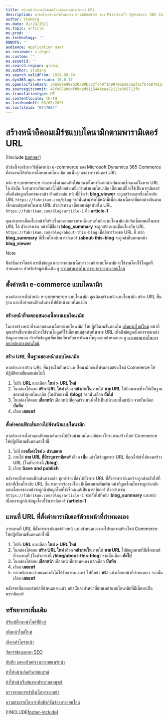 ```yaml
---
title: สร้างหน้าอีคอมเมิร์ซแบบไดนามิกตามพารามิเตอร์ URL
description: หัวข้อนี้จะอธิบายวิธีตั้งค่าหน้า e-commerce ของ Microsoft Dynamics 365 Commerce ที่สามารถให้บริการเนื้อหาแบบไดนามิก บนพื้นฐานของพารามิเตอร์ URL
author: StuHarg
ms.date: 01/28/2021
ms.topic: article
ms.prod: ''
ms.technology: ''
ROBOTS: ''
audience: Application user
ms.reviewer: v-chgri
ms.custom: ''
ms.assetid: ''
ms.search.region: global
ms.author: stuharg
ms.search.validFrom: 2019-09-30
ms.dyn365.ops.version: 10.0.17
ms.openlocfilehash: 3de589e908b20a90ba32fc49f1b987066283aafacfb4b879124b4f0677b34301
ms.sourcegitcommit: 42fe9790ddf0bdad911544deaa82123a396712fb
ms.translationtype: HT
ms.contentlocale: th-TH
ms.lasthandoff: 08/05/2021
ms.locfileid: "6747684"
---
```

# <a name="create-dynamic-e-commerce-pages-based-on-url-parameters"></a>สร้างหน้าอีคอมเมิร์ซแบบไดนามิกตามพารามิเตอร์ URL

[!include [banner](includes/banner.md)]

หัวข้อนี้จะอธิบายวิธีตั้งค่าหน้า e-commerce ของ Microsoft Dynamics 365 Commerce ที่สามารถให้บริการเนื้อหาแบบไดนามิก บนพื้นฐานของพารามิเตอร์ URL

หน้า e-commerce สามารถตั้งค่าคอนฟิกให้แสดงเนื้อหาที่แตกต่างกันตามเซ็กเมนต์ในพาธ URL ได้ ดังนั้น จึงสามารถเรียกหน้านี้ได้อีกอย่างหนึ่งว่าหน้าแบบไดนามิก เซ็กเมนต์นี้จะใช้เป็นพารามิเตอร์เพื่อดึงข้อมูลเนื้อหาของหน้า ตัวอย่างเช่น หน้าที่มีชื่อว่า **blog\_viewer** จะถูกสร้างและเชื่อมโยงกับ URL `https://fabrikam.com/blog` จากนั้นสามารถใช้หน้านี้เพื่อแสดงเนื้อหาที่แตกต่างกันตามเซ็กเมนต์สุดท้ายในพาธ URL ตัวอย่างเช่น เซ็กเมนต์สุดท้ายใน URL `https://fabrikam.com/blog/article-1` คือ **article-1**

คุณสามารถเชื่อมโยงหน้าที่สร้างขึ้นเองแยกต่างหากซึ่งแทนที่หน้าแบบไดนามิกเข้ากับเซ็กเมนต์ในพาธ URL ได้ ตัวอย่างเช่น หน้าที่มีชื่อว่า **blog\_summary** จะถูกสร้างและเชื่อมโยงกับ URL `https://fabrikam.com/blog/about-this-blog` เมื่อมีการร้องขอ URL นี้ หน้า **blog\_summary** ที่เชื่อมโยงกับพารามิเตอร์ **/about-this-blog** จะถูกส่งคืนแทนหน้า **blog\_viewer**

> [!NOTE]
> ฟังก์ชันการโฮสต์ การดึงข้อมูล และการแสดงเนื้อหาของหน้าแบบไดนามิกจะใช้งานโดยใช้โมดูลที่กำหนดเอง สำหรับข้อมูลเพิ่มเติม ดู [ความสามารถในการขยายช่องทางออนไลน์](e-commerce-extensibility/overview.md)

## <a name="set-up-a-dynamic-e-commerce-page"></a>ตั้งค่าหน้า e-commerce แบบไดนามิก

หากต้องการตั้งค่าหน้า e-commerce แบบไดนามิก คุณต้องสร้างหน้าแบบไดนามิก สร้าง URL พื้นฐาน และตั้งค่าคอนฟิกเส้นทางไปยังหน้าแบบไดนามิก

### <a name="create-the-page-that-will-serve-dynamic-content"></a>สร้างหน้าที่จะตอบสนองเนื้อหาแบบไดนามิก

ในการสร้างหน้าที่จะตอบสนองเนื้อหาแบบไดนามิก ให้ปฏิบัติตามขั้นตอนใน [เพิ่มหน้าไซต์ใหม่](add-new-page.md) หน้าที่คุณสร้างขึ้นจะต้องมีการใช้งานโมดูลที่ใช้เซ็กเมนต์สุดท้ายในพาธ URL เพื่อดึงข้อมูลเนื้อหาจากแหล่งข้อมูลภายนอก สำหรับข้อมูลเพิ่มเติมเกี่ยวกับการพัฒนาโมดูลแบบกำหนดเอง ดู [ความสามารถในการขยายช่องทางออนไลน์](e-commerce-extensibility/overview.md)

### <a name="create-the-base-url-for-the-dynamic-page"></a>สร้าง URL พื้นฐานของหน้าแบบไดนามิก

หากต้องการสร้าง URL พื้นฐานให้กับหน้าแบบไดนามิกของโปรแกรมสร้างไซต์ Commerce ให้ปฏิบัติตามขั้นตอนต่อไปนี้

1. ไปยัง **URL** และเลือก **ใหม่ \> URL ใหม่**
1. ในกล่องโต้ตอบ **สร้าง URL ใหม่** เลือก **หน้าภายใน** ภายใต้ **พาธ URL** ให้ป้อนพาธที่จะใช้เป็นฐานของหน้าแบบไดนามิก (ในตัวอย่างนี้ **/blog**) จากนั้นเลือก **ถัดไป**
1. ในกล่องโต้ตอบ **เลือกหน้า** เลือกหน้าที่คุณสร้างมาเพื่อใช้เป็นหน้าแบบไดนามิก จากนั้นเลือก **บันทึก**
1. เลือก **เผยแพร่**

### <a name="configure-the-route-to-the-dynamic-page"></a>ตั้งค่าคอนฟิกเส้นทางไปยังหน้าแบบไดนามิก

หากต้องการตั้งค่าคอนฟิกของเส้นทางไปยังหน้าแบบไดนามิกของโปรแกรมสร้างไซต์ Commerce ให้ปฏิบัติตามขั้นตอนต่อไปนี้

1. ไปที่ **การตั้งค่าไซต์ \> ส่วนขยาย**
1. ภายใต้ **พาธ URL ที่มีระบุพารามิเตอร์** เลือก **เพิ่ม** แล้วใส่ข้อมูลพาธ URL ที่คุณใส่เข้าไปตอนสร้าง URL (ในตัวอย่างนี้ **/blog**)
1. เลือก **Save and publish**

หลังจากตั้งค่าคอนฟิกเส้นทางแล้ว ทุกคำร้องที่ส่งไปยังพาธ URL ที่ตั้งค่าพารามิเตอร์จะถูกส่งกลับไปที่หน้าที่เชื่อมโยงกับ URL นั้น หากการร้องขอใดๆ มีเซ็กเมนต์เพิ่มเติม หน้าที่ถูกเชื่อมโยงจะถูกส่งกลับและเนื้อหาของหน้าจะถูกดึงข้อมูลโดยใช้เซ็กเมนต์เป็นพารามิเตอร์ ตัวอย่างเช่น `https://fabrikam.com/blog/article-1` จะกลับไปที่หน้า **blog\_summary** และหน้าเนื้อหาจะถูกดึงข้อมูลโดยใช้พารามิเตอร์ **/article-1**

## <a name="override-a-parameterized-url-with-a-custom-page"></a>แทนที่ URL ที่ตั้งค่าพารามิเตอร์ด้วยหน้าที่กำหนดเอง

การแทนที่ URL ที่ตั้งค่าพารามิเตอร์ด้วยหน้าแบบกำหนดเองของโปรแกรมสร้างไซต์ Commerce ให้ปฏิบัติตามขั้นตอนต่อไปนี้

1. ไปยัง **URL** และเลือก **ใหม่ \> URL ใหม่**
1. ในกล่องโต้ตอบ **สร้าง URL ใหม่** เลือก **หน้าภายใน** ภายใต้ **พาธ URL** ใส่ข้อมูลพาธที่มีเซ็กเมนต์ที่จะแทนที่ (ในตัวอย่างนี้ **/blog/about-this-blog**) จากนั้นเลือก **ถัดไป**
1. ในกล่องโต้ตอบ **เลือกหน้า** เลือกหน้าที่กำหนดเอง แล้วเลือก **บันทึก**
1. เลือก **เผยแพร่**
1. หากหน้าแบบกำหนดเองยังไม่ได้รับการเผยแพร่ ไปที่หน้า **หน้า** แล้วเลือกหน้าที่กำหนดเอง จากนั้นเลือก **เผยแพร่**

หลังจากที่เผยแพร่หน้าที่กำหนดเองแล้ว หน้านั้นจะทำหน้าที่แทนหน้าแบบไดนามิกที่มีเนื้อหาเป็นพารามิเตอร์

## <a name="additional-resources"></a>ทรัพยากรเพิ่มเติม

[ปรับเปลี่ยนหน้าไซต์ที่มีอยู่](modify-existing-page.md)

[เพิ่มหน้าไซต์ใหม่](add-new-page.md)

[เลือกเค้าโครงหน้า](select-page-layouts.md)

[จัดการข้อมูลเมตา SEO](manage-seo-metadata.md)

[บันทึก แสดงตัวอย่าง และเผยแพร่หน้า](save-preview-publish-page.md)

[ทำให้หน้าผลิตภัณฑ์สมบูรณ์](enrich-product-page.md)

[ทำให้หน้าเริ่มต้นของประเภทสมบูรณ์](enrich-category-page.md)

[ตรวจสอบการเข้าถึงเนื้อหาของหน้า](verify-accessibility.md)

[ความสามารถในการเพิ่มฟังก์ชันช่องทางออนไลน์](e-commerce-extensibility/overview.md)


[!INCLUDE[footer-include](../includes/footer-banner.md)]
